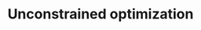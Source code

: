 ---
categories: designopt_lecture
link: /designopt/unconstrained.pdf
title: Unconstrained optimization
---